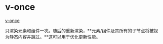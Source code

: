 # v-once

[v-once](https://v3.cn.vuejs.org/api/directives.html#v-once)

只渲染元素和组件一次。随后的重新渲染，**元素/组件及其所有的子节点将被视为静态内容并跳过。**这可以用于优化更新性能。